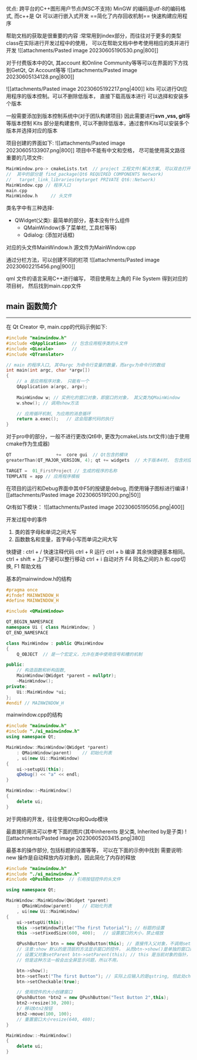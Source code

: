 优点: 跨平台的C++图形用户节点(MSC不支持)
MinGW 的编码是utf-8的编码格式, 而c++是
Qt 可以进行嵌入式开发
==简化了内存回收机制==
快速构建应用程序

帮助文档的获取是很重要的内容 :常常用到index部分，而往往对于更多的类型class在实际进行开发过程中的使用，
可以在帮助文档中参考使用相应的类并进行开发
![[attachments/Pasted image 20230605190530.png|800]]


对于付费版本中的Qt, 其account 和Online Community等等可以在界面的下方找到GetQt, Qt Account等等
![[attachments/Pasted image 20230605134128.png|800]]

![[attachments/Pasted image 20230605192217.png|400]]
kits 可以进行Qt应用程序的版本控制。可以不删除低版本， 直接下载高版本进行
可以选择和安装多个版本

一般需要添加到版本控制系统中(对于团队构建项目)
因此需要进行**svn ,vss, git**等等版本控制 
Kits 部分是构建套件, 可以不删除低版本，通过套件Kits可以安装多个版本并选择对应的版本



项目创建的界面如下: 
![[attachments/Pasted image 20230605133907.png|800]]
项目中不能有中文和空格， 尽可能使用英文路径
重要的几项文件: 
```cpp
MainWindow.pro-> cmakeLists.txt  // project 工程文件(解决方案, 可以双击打开)
//  其中的部分是 find_package(Qt6 REQUIRED COMPONENTS Network) 
//   target_link_libraries(mytarget PRIVATE Qt6::Network)
MainWindow.cpp // 程序入口
main.cpp 
MainWindow.h     // 头文件
```


类名字中有三种选择: 
- QWidget(父类): 最简单的部分，基本没有什么组件
	- QMainWindow(多了菜单栏, 工具栏等等) 
	- Qdialog: (添加对话框)

对应的头文件MainWindow.h
源文件为MainWindow.cpp 
 

通过分栏方法，可以创建不同的栏项
![[attachments/Pasted image 20230602215456.png|900]]

qml 文件的语言采用C++进行编写， 
项目使用左上角的 File System 得到对应的项目树， 然后找到main.cpp文件

## main 函数简介
---
在 Qt Creator 中, main.cpp的代码示例如下:
```cpp 
#include "mainwindow.h"
#include <QApplication>  // 包含应用程序类的头文件
#include <QLocale>       //
#include <QTranslator>

// main 的程序入口, 其中argc 为命令行变量的数量，而argv为命令行的数组
int main(int argc, char *argv[])
{
    // a 是应用程序对象， 只能有一个
    QApplication a(argc, argv);
    
    MainWindow w; // 实例化的窗口对象，即窗口的对象， 其父类为QMainWindow
    w.show(); // 调用show方法

    // 应用循环机制, 为应用的消息循环
    return a.exec();   // 这会阻塞代码的执行
}
```

对于pro中的部分，一般不进行更改(Qt6中, 更改为cmakeLists.txt文件)(由于使用cmake作为生成器)
```cpp 
QT                 +=  core gui  // Qt包含的模块
greaterThan(QT_MAJOR_VERSION, 4); qt += widgets  // 大于版本4时， 包含对应的模块

TARGET =  01_FirstProject // 生成的程序的名称
TEMPLATE = app // 应用程序模板

```


在项目的运行和Debug界面中其中F5的按键是debug, 而使用锤子图标进行编译
![[attachments/Pasted image 20230605191200.png|50]]


Qt有如下模块：
![[attachments/Pasted image 20230605195056.png|400]]



开发过程中的事件
1. 类的首字母和单词之间大写
2. 函数数名和变量，首字母小写而单词之间大写

快捷键 : 
ctrl + / 快速注释代码
ctrl + R 运行
ctrl + b 编译
其余快捷键基本相同。
ctrl + shift + 上/下键可以整行移动
ctrl + i 自动对齐
F4        同名之间的.h 和.cpp切换, 
F1        帮助文档

基本的mainwindow.h的结构
```cpp 
#pragma once
#ifndef MAINWINDOW_H
#define MAINWINDOW_H

#include <QMainWindow>

QT_BEGIN_NAMESPACE
namespace Ui { class MainWindow; }
QT_END_NAMESPACE

class MainWindow : public QMainWindow
{
    Q_OBJECT  // 是一个宏定义，允许在类中使用信号和槽的机制

public:
    // 构造函数和析构函数,
    MainWindow(QWidget *parent = nullptr);
    ~MainWindow();
private:
    Ui::MainWindow *ui;
};
#endif // MAINWINDOW_H
```

mainwindow.cpp的结构
```cpp 
#include "mainwindow.h"
#include "./ui_mainwindow.h"
using namespace Qt;

MainWindow::MainWindow(QWidget *parent)
    : QMainWindow(parent)    // 初始化列表
    , ui(new Ui::MainWindow)
{
    ui->setupUi(this);
    qDebug() << "a" << endl;
}

MainWindow::~MainWindow()
{
    delete ui;
}
```

对于网络的开发，往往使用Qtcp和Qudp模块

最直接的用法可以参考下面的图片(其中inherents 是父类, Inherited by是子类)
![[attachments/Pasted image 20230605203415.png|380]]

最基本的操作部分, 包括标题的设置等等， 可以在下面的示例中找到
需要说明: new 操作是自动释放内存对象的，因此简化了内存的释放

```cpp 
#include "mainwindow.h"
#include "./ui_mainwindow.h"
#include <QPushButton>  // 引用按钮控件的头文件

using namespace Qt;

MainWindow::MainWindow(QWidget *parent)
    : QMainWindow(parent)    // 初始化列表
    , ui(new Ui::MainWindow)
{
    ui->setupUi(this);
    this ->setWindowTitle("The first Tutorial"); // 标题的设置
    this ->setFixedSize(600, 400);   // 设置窗口的大小，禁止缩放

    QPushButton* btn = new QPushButton(this); // 直接传入父对象，不调用setParent函数
    // 注意:show 默认的是顶层的方法显示窗口的控件， 从而btn->show()是单独的窗口进行显示
    // 设置父对象setParent btn->setParent(this); // this 是当前对象的指针， 此指令设置父类, 自动调用show函数
    // 但是这种方法一般会出全屏显示问题，所以不用，

    btn->show();
    btn->setText("The first Button"); // 实际上应输入的是qstring, 但此处char*
    btn->setCheckable(true);

    // 使用控件的大小创建窗口
    QPushButton *btn2 = new QPushButton("Test Button 2",this);
    btn2->resize(30, 200);
    // 移动btn2按钮
    btn2->move(100, 100);
    // 重置窗口大小resize(640, 480);
}

MainWindow::~MainWindow()
{
    delete ui;
}

```